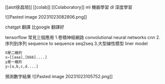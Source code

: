 [[aiot徐昌旭]]
[[colab]]
[[Colaboratory]]
ml 機器學習
dl 深度學習

![[Pasted image 20231023082806.png]]

chatgpt 翻譯
比google 翻譯好

tensorflow 常見三個應用
1.卷積神經網路
	convolutional neural networks
	cnn
2.序列到序列
	sequence to sequence
	seq2seq
3.大型線性模型
	liner model
```python
X是二維的
x=[[aaa],[bbb]....]
y是一維的
y=[a,b,c,d....]

```
預測數字結果
![[Pasted image 20231023105752.png]]